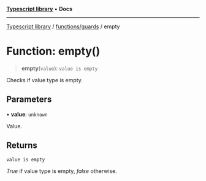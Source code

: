 [**Typescript library**](../../../index.md) • **Docs**

***

[Typescript library](../../../modules.md) / [functions/guards](../index.md) / empty

# Function: empty()

> **empty**(`value`): `value is empty`

Checks if value type is empty.

## Parameters

• **value**: `unknown`

Value.

## Returns

`value is empty`

_True_ if value type is empty, _false_ otherwise.
